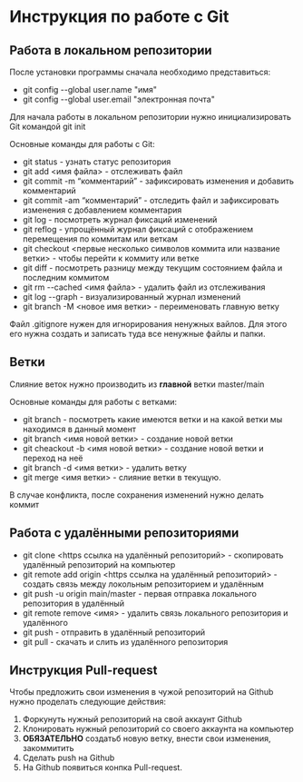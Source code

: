 # Инструкция по работе с Git

## Работа в локальном репозитории

После установки программы сначала необходимо представиться:
* git config --global user.name "имя"
* git config --global user.email "электронная почта"

Для начала работы в локальном репозитории нужно инициализировать Git командой git init

Основные команды для работы с Git:
- git status - узнать статус репозитория
- git add <имя файла> - отслеживать файл
- git commit -m “комментарий” - зафиксировать изменения и добавить комментарий
- git commit -am “комментарий” - отследить файл и зафиксировать изменения с добавлением комментария
- git log - посмотреть журнал фиксаций изменений
- git reflog - упрощённый журнал фиксаций с отображением перемещения по коммитам или веткам
- git checkout <первые несколько символов коммита или название ветки> - чтобы перейти к коммиту или ветке
- git diff - посмотреть разницу между текущим состоянием файла и последним коммитом
- git rm --cached <имя файла> - удалить файл из отслеживания
- git log --graph - визуализированный журнал изменений
- git branch -M <новое имя ветки> - переименовать главную ветку

Файл .gitignore нужен для игнорирования ненужных вайлов. Для этого его нужна создать и записать туда все ненужные файлы и папки.

## Ветки

Слияние веток нужно производить из **главной** ветки master/main

Основные команды для работы с ветками:
- git branch - посмотреть какие имеются ветки и на какой ветки мы находимся в данный момент
- git branch <имя новой ветки> - создание новой ветки
- git cheackout -b <имя новой ветки> - создание новой ветки и переход на неё
- git branch -d <имя ветки> - удалить ветку
- git merge <имя ветки> - слияние ветки в текущую.

В случае конфликта, после сохранения изменений нужно делать коммит

## Работа с удалёнными репозиториями

- git clone <https ссылка на удалённый репозиторий> - скопировать удалённый репозиторий на компьютер
- git remote add origin <https ссылка на удалённый репозиторий> - создать связь между локольным репозиторием и удалённым
- git push -u origin main/master - первая отправка локального репозитория в удалённый
- git remote remove <имя> - удалить связь локального репозитория и удалённого
- git push - отправить в удалённый репозиторий 
- git pull - скачать и слить из удалённого репозитория

## Инструкция Pull-request

Чтобы предложить свои изменения в чужой репозиторий на Github нужно проделать следующие действия:
1. Форкунуть нужный репозиторий на свой аккаунт Github
2. Клонировать нужный репозиторий со своего аккаунта на компьютер
3. **ОБЯЗАТЕЛЬНО** создатьб новую ветку, внести свои изменения, закоммитить
4. Сделать push на Github
5. На Github появиться конпка Pull-request.